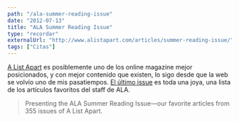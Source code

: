 ```yaml
---
path: "/ala-summer-reading-issue"
date: "2012-07-13"
title: "ALA Summer Reading Issue"
type: "recordar"
externalUrl: "http://www.alistapart.com/articles/summer-reading-issue/"
tags: ["Citas"]
---
```


[A List Apart](http://www.alistapart.com/) es posiblemente uno de los online magazine mejor posicionados, y con mejor contenido que existen, lo sigo desde que la web se volvío uno de mis pasatiempos. [El último issue](http://www.alistapart.com/articles/summer-reading-issue/) es toda una joya, una lista de los artículos favoritos del staff de ALA.

> Presenting the ALA Summer Reading Issue—our favorite articles from 355 issues of A List Apart.
